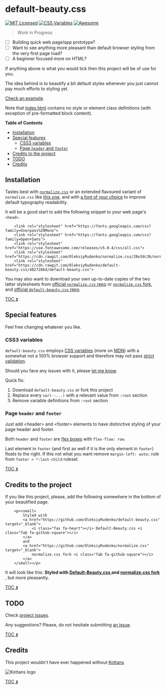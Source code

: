 # default-beauty.css

[![MIT Licensed](https://img.shields.io/badge/license-MIT-blue.svg)](https://github.com/OleksiyRudenko/default-beauty.css/blob/master/LICENSE.md)
[![CSS Variables](https://img.shields.io/badge/CSS-variables-orange.svg)](https://www.w3.org/TR/css-variables-1/)
[![Awesome](https://cdn.rawgit.com/sindresorhus/awesome/d7305f38d29fed78fa85652e3a63e154dd8e8829/media/badge.svg)](https://github.com/sindresorhus/awesome#front-end-development)

> Work in Progress

 - [ ] Building quick web page/app prototype?
 - [ ] Want to see anything more pleasant than default
       browser styling from the very first page load?
 - [ ] A beginner focused more on HTML?

If anything above is what you would tick then this project
will be of use for you.

The idea behind is to beautify a bit default styles whenever
you just cannot pay much efforts to styling yet.

[Check an example](https://oleksiyrudenko.github.io/default-beauty.css/).

Note that [index.html](index.html) contains no style or element class definitions
(with exception of pre-formatted block content).

<!-- START doctoc generated TOC please keep comment here to allow auto update -->
<!-- DON'T EDIT THIS SECTION, INSTEAD RE-RUN doctoc TO UPDATE -->
**Table of Contents**

- [Installation](#installation)
- [Special features](#special-features)
  - [CSS3 variables](#css3-variables)
  - [Page `header` and `footer`](#page-header-and-footer)
- [Credits to the project](#credits-to-the-project)
- [TODO](#todo)
- [Credits](#credits)

<!-- END doctoc generated TOC please keep comment here to allow auto update -->

## Installation

Tastes best with [`normalize.css`](https://github.com/necolas/normalize.css)
or an extended flavoured variant of `normalize.css` like
[this one](https://github.com/OleksiyRudenko/normalize.css), and
with [a font of your choice](https://www.w3schools.com/howto/howto_google_fonts.asp)
to improve default typography readability.

It will be a good start to add the following snippet to your web page's `<head>`.

```
    <link rel="stylesheet" href="https://fonts.googleapis.com/css?family=Overpass%20Mono">
    <link rel="stylesheet" href="https://fonts.googleapis.com/css?family=Open+Sans">
    <link rel="stylesheet" href="https://use.fontawesome.com/releases/v5.0.4/css/all.css">
    <link rel="stylesheet" href="https://cdn.rawgit.com/OleksiyRudenko/normalize.css/28e3dc36/normalize.css">
    <link rel="stylesheet" href="https://cdn.rawgit.com/OleksiyRudenko/default-beauty.css/482728bd/default-beauty.css">
```

You may also want to download your own up-to-date copies of the two latter stylesheets
from [official `normalize.css` repo](https://github.com/necolas/normalize.css) or
[`normalize.css` fork](https://github.com/OleksiyRudenko/normalize.css),
and [official `default-beauty.css` repo](https://github.com/OleksiyRudenko/default-beauty.css).

[TOC :arrow_double_up: ](#table-of-contents)

## Special features

Feel free changing whatever you like.

### CSS3 variables

`default-beauty.css` employs
[CSS variables](https://www.w3.org/TR/css-variables-1/)
(more on [MDN](https://developer.mozilla.org/en-US/docs/Web/CSS/Using_CSS_variables))
with a somewhat not a 100% browser support and therefore may not pass
[strict validation](https://jigsaw.w3.org/css-validator/validator?uri=https%3A%2F%2Frawgit.com%2FOleksiyRudenko%2Fdefault-beauty.css%2Fmaster%2Fdefault-beauty.css&profile=css3svg&usermedium=all&warning=1&vextwarning=&lang=en).

Should you face any issues with it, please
[let me know](https://github.com/OleksiyRudenko/default-beauty.css/issues).

Quick fix:
1. Download `default-beauty.css` or fork this project
2. Replace every `var(--...)` with a relevant value from `:root` section
3. Remove variable definitions from `:root` section

### Page `header` and `footer`

Just add &lt;header&gt; and &lt;footer&gt; elements to have distinctive
styling of your page header and footer.

Both `header` and `footer` are
[flex boxes](https://css-tricks.com/snippets/css/a-guide-to-flexbox/)
with `flex-flow: row`.

Last element in `footer` (and first as well if it is the only element
in `footer`) floats to the right. If this not what you want
remove `margin-left: auto;` rule from `footer > *:last-child` ruleset.

[TOC :arrow_double_up: ](#table-of-contents)

## Credits to the project

If you like this project, please, add the following somewhere in the bottom
of your beautified page.

```
    <p><small>
        Styled with
        <a href="https://github.com/OleksiyRudenko/default-beauty.css" target="_blank">
            <i class="fas fa-heart"></i> Default-Beauty.css <i class="fab fa-github-square"></i>
        </a>
        and
        <a href="https://github.com/OleksiyRudenko/normalize.css" target="_blank">
            normalize.css fork <i class="fab fa-github-square"></i>
        </a>
    </small></p>
```

It will look like this:
**Styled with
<a href="https://github.com/OleksiyRudenko/default-beauty.css" target="_blank">
    <i class="fas fa-heart"></i> Default-Beauty.css <i class="fab fa-github-square"></i>
</a>
and
<a href="https://github.com/OleksiyRudenko/normalize.css" target="_blank">
    normalize.css fork <i class="fab fa-github-square"></i>
</a>**, but more pleasantly.

[TOC :arrow_double_up: ](#table-of-contents)

## TODO

Check [project issues](https://github.com/OleksiyRudenko/default-beauty.css/issues).

Any suggestions? Please, do not hesitate submitting
[an issue](https://github.com/OleksiyRudenko/default-beauty.css/issues).

[TOC :arrow_double_up: ](#table-of-contents)

## Credits

This project wouldn't have ever happened without [Kottans](https://github.com/kottans)

![Kottans logo](https://avatars0.githubusercontent.com/u/6013442?s=200&v=4)

[TOC :arrow_double_up: ](#table-of-contents)